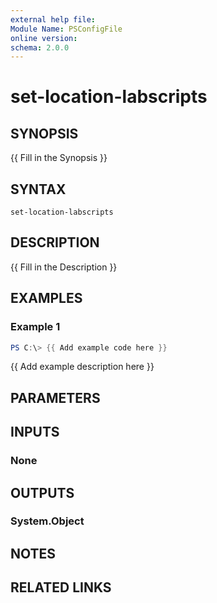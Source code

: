 ```yaml
---
external help file:
Module Name: PSConfigFile
online version:
schema: 2.0.0
---
```


# set-location-labscripts

## SYNOPSIS
{{ Fill in the Synopsis }}

## SYNTAX

```
set-location-labscripts
```

## DESCRIPTION
{{ Fill in the Description }}

## EXAMPLES

### Example 1
```powershell
PS C:\> {{ Add example code here }}
```

{{ Add example description here }}

## PARAMETERS

## INPUTS

### None

## OUTPUTS

### System.Object
## NOTES

## RELATED LINKS
